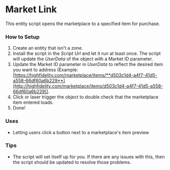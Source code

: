 # Market Link
This entity script opens the marketplace to a specified item for purchase.

### How to Setup
1. Create an entity that isn't a zone.
2. Install the script in the _Script Url_ and let it run at least once. The script will update the _UserData_ of the object with a Market ID parameter.
3. Update the Market ID parameter in _UserData_ to reflect the desired item you want to address (Example: [https://highfidelity.com/marketplace/items/**d503c1d4-a4f7-41d5-a558-66df60a6b229**](http://highfidelity.com/marketplace/items/d503c1d4-a4f7-41d5-a558-66df60a6b229)).
4. Click or laser trigger the object to double check that the marketplace item entered loads.
5. Done!

### Uses

* Letting users click a button next to a marketplace's item preview

### Tips
* The script will set itself up for you. If there are any issues with this, then the script should be updated to resolve those problems.